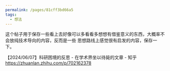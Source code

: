 ```yaml
---
permalink: /pages/81cff3bd66a5
tags: 
  - 想法
---
```


这个帖子用于保存一些看上去好像可以多看看多想想有借鉴意义的东西，大概率不会放纯技术导向的内容，反而是一些
思想路线上感觉很有启发的内容，保存一下。

【2024/06/07】科研困境的反思 - 在学术界坐以待毙的文章 - 知乎
<https://zhuanlan.zhihu.com/p/702162378>